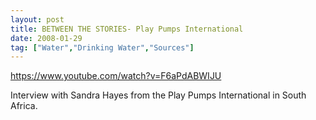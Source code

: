 ```yaml
---
layout: post
title: BETWEEN THE STORIES- Play Pumps International
date: 2008-01-29
tag: ["Water","Drinking Water","Sources"]
---
```


https://www.youtube.com/watch?v=F6aPdABWIJU  

Interview with Sandra Hayes from the Play Pumps International in South Africa.

